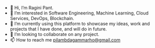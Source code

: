 - 👋 Hi, I’m Ragini Pant. 
- 👀 I’m interested in Software Engineering, Machine Learning, Cloud Services, DevOps, Blockchain. 
- 🌱 I’m currently using this platform to showcase my ideas, work and projects that I have done, and will do in future.
- 💞️ I’m looking to collaborate on any project. 
- 📫 How to reach me pilambdagammarho@gmail.com

<!---
pilambdagammarho/pilambdagammarho is a ✨ special ✨ repository because its `README.md` (this file) appears on your GitHub profile.
You can click the Preview link to take a look at your changes.
--->
